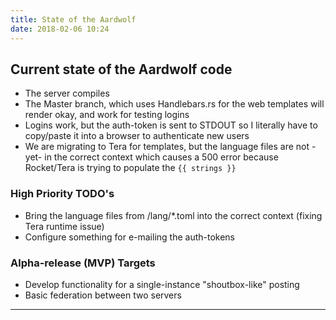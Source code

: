 ```yaml
---
title: State of the Aardwolf
date: 2018-02-06 10:24
---
```

## Current state of the Aardwolf code
- The server compiles
- The Master branch, which uses Handlebars.rs for the web templates will render okay, and work for testing logins
- Logins work, but the auth-token is sent to STDOUT so I literally have to copy/paste it into a browser to authenticate new users
- We are migrating to Tera for templates, but the language files are not -yet- in the correct context which causes a 500 error because Rocket/Tera is trying to populate the `{{ strings }}`

### High Priority TODO's
- Bring the language files from /lang/*.toml into the correct context (fixing Tera runtime issue)
- Configure something for e-mailing the auth-tokens

### Alpha-release (MVP) Targets
- Develop functionality for a single-instance "shoutbox-like" posting
- Basic federation between two servers 

***
